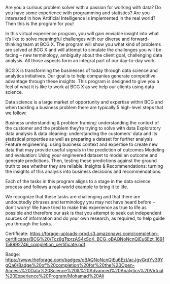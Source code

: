 Are you a curious problem solver with a passion for working with data? Do you have some experience with programming and statistics? Are you interested in how Artificial Intelligence is implemented in the real world? Then this is the program for you!

In this virtual experience program, you will gain enviable insight into what it’s like to solve meaningful challenges with our diverse and forward-thinking team at BCG X. The program will show you what kind of problems are solved at BCG X and will attempt to simulate the challenges you will be facing – new terminology, ambiguity about the client goal, challenging data analysis. All those aspects form an integral part of our day-to-day work.

BCG X is transforming the businesses of today through data science and analytics initiatives. Our goal is to help companies generate competitive advantage through these insights. This program is designed to give you a feel of what it is like to work at BCG X as we help our clients using data science.

Data science is a large market of opportunity and expertise within BCG and when tackling a business problem there are typically 5 high-level steps that we follow:

Business understanding & problem framing: understanding the context of the customer and the problem they’re trying to solve with data
Exploratory data analysis & data cleaning: understanding the customers' data and its statistical properties as well as preparing a dataset for further analysis
Feature engineering: using business context and expertise to create new data that may provide useful signals in the prediction of outcomes
Modeling and evaluation: Using your engineered dataset to model an outcome and generate predictions. Then, testing these predictions against the ground truth to see whether they are reliable.
Insights & Recommendations: turning the insights of this analysis into business decisions and recommendations.

Each of the tasks in this program aligns to a stage in the data science process and follows a real-world example to bring it to life.

We recognize that these tasks are challenging and that there are undoubtedly phrases and terminology you may not have heard before – don’t worry! We have tried to make this experience as true to life as possible and therefore our ask is that you attempt to seek out independent sources of information and do your own research, as required, to help guide you through the tasks.

Certificate: https://forage-uploads-prod.s3.amazonaws.com/completion-certificates/BCG%20/Tcz8gTtprzAS4xSoK_BCG_oBAQNoNcnQjEu6Ezt_1691158992746_completion_certificate.pdf

Badge: https://www.theforage.com/badges/oBAQNoNcnQjEu6Ezt/acJgvGrdYv39YgQa6/Badge%20of%20completion%20for%20the%20Open-Access%20Data%20Science%20&%20Advanced%20Analytics%20Virtual%20Experience%20Program/Mohamad%20Ali